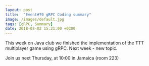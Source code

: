 ```yaml
---
layout: post
title:  "Event#70 gRPC Coding summary"
image: /images/default.jpg
tags: [gRPC, Summary]
date: 2018-08-02 15:21:00 +0200
---
```


This week on Java club we finished the implementation of the TTT multiplayer game using gRPC. Next week - new topic.[]()

Join us next Thursday, at 10:00 in Jamaica (room 223)

